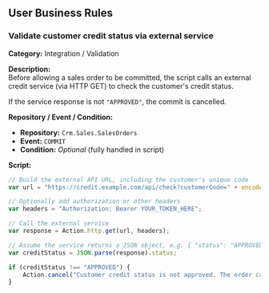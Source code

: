 ## User Business Rules

### Validate customer credit status via external service

**Category:** Integration / Validation

**Description:**  
Before allowing a sales order to be committed, the script calls an external credit service (via HTTP GET) to check the customer's credit status.

If the service response is not `"APPROVED"`, the commit is cancelled.

**Repository / Event / Condition:**  
- **Repository:** `Crm.Sales.SalesOrders`
- **Event:** `COMMIT`
- **Condition:** *Optional* (fully handled in script)

**Script:**
```js
// Build the external API URL, including the customer's unique code
var url = "https://credit.example.com/api/check?customerCode=" + encodeURIComponent(subject.Customer.Number);

// Optionally add authorization or other headers
var headers = "Authorization: Bearer YOUR_TOKEN_HERE";

// Call the external service
var response = Action.http.get(url, headers);

// Assume the service returns a JSON object, e.g. { "status": "APPROVED" }
var creditStatus = JSON.parse(response).status;

if (creditStatus !== "APPROVED") {
    Action.cancel("Customer credit status is not approved. The order cannot be committed.");
}
```